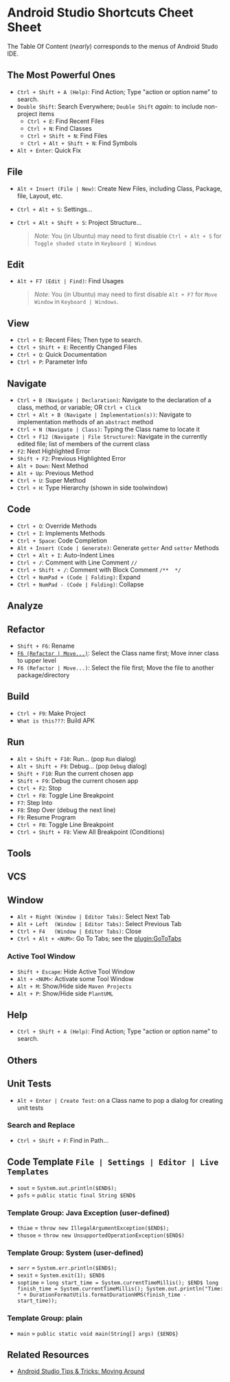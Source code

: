 # Android Studio Shortcuts Cheet Sheet

The Table Of Content (*nearly*) corresponds to the menus of Android Studo IDE.

## The Most Powerful Ones

- `Ctrl + Shift + A (Help)`: Find Action; Type "action or option name" to search.
- `Double Shift`: Search Everywhere; `Double Shift` *again*: to include non-project items
  - `Ctrl + E`: Find Recent Files
  - `Ctrl + N`: Find Classes
  - `Ctrl + Shift + N`: Find Files
  - `Ctrl + Alt + Shift + N`: Find Symbols
- `Alt + Enter`: Quick Fix

## File

- `Alt + Insert (File | New)`: Create New Files, including Class, Package, file, Layout, etc.
- `Ctrl + Alt + S`: Settings...
- `Ctrl + Alt + Shift + S`: Project Structure...

  > *Note:* You (in Ubuntu) may need to first disable `Ctrl + Alt + S` for `Toggle shaded state` in `Keyboard | Windows`

## Edit

- `Alt + F7 (Edit | Find)`: Find Usages

  > *Note:* You (in Ubuntu) may need to first disable `Alt + F7` for `Move Window` in `Keyboard | Windows`.

## View

-  `Ctrl + E`: Recent Files; Then type to search.
-  `Ctrl + Shift + E`: Recently Changed Files
-  `Ctrl + Q`: Quick Documentation
-  `Ctrl + P`: Parameter Info

## Navigate

- `Ctrl + B (Navigate | Declaration)`: Navigate to the declaration of a class, method, or variable; OR `Ctrl + Click`
- `Ctrl + Alt + B (Navigate | Implementation(s))`: Navigate to implementation methods of an `abstract` method
- `Ctrl + N (Navigate | Class)`: Typing the Class name to locate it
- `Ctrl + F12 (Navigate | File Structure)`: Navigate in the currently edited file; list of members of the current class
- `F2`: Next Highlighted Error
- `Shift + F2`: Previous Highlighted Error
- `Alt + Down`: Next Method
- `Alt + Up`: Previous Method
- `Ctrl + U`: Super Method
- `Ctrl + H`: Type Hierarchy (shown in side toolwindow)

## Code

- `Ctrl + O`: Override Methods
- `Ctrl + I`: Implements Methods
- `Ctrl + Space`: Code Completion
- `Alt + Insert (Code | Generate)`: Generate `getter` And `setter` Methods
- `Ctrl + Alt + I`: Auto-Indent Lines
- `Ctrl + /`: Comment with Line Comment `//`
- `Ctrl + Shift + /`: Comment with Block Comment `/**  */`
- `Ctrl + NumPad + (Code | Folding)`: Expand
- `Ctrl + NumPad - (Code | Folding)`: Collapse

## Analyze

## Refactor

- `Shift + F6`: Rename
- [`F6 (Refactor | Move...)`](http://stackoverflow.com/a/31569235/1833118): Select the Class name first; Move inner class to upper level
- `F6 (Refactor | Move...)`: Select the file first; Move the file to another package/directory

## Build

- `Ctrl + F9`: Make Project
- `What is this???`: Build APK

## Run

- `Alt + Shift + F10`: Run... (pop `Run` dialog)
- `Alt + Shift + F9`: Debug... (pop `Debug` dialog)
- `Shift + F10`: Run the current chosen app
- `Shift + F9`: Debug the current chosen app
- `Ctrl + F2`: Stop
- `Ctrl + F8`: Toggle Line Breakpoint
- `F7`: Step Into
- `F8`: Step Over (debug the next line)
- `F9`: Resume Program
- `Ctrl + F8`: Toggle Line Breakpoint
- `Ctrl + Shift + F8`: View All Breakpoint (Conditions)

## Tools

## VCS

## Window

- `Alt + Right (Window | Editor Tabs)`: Select Next Tab
- `Alt + Left  (Window | Editor Tabs)`: Select Previous Tab
- `Ctrl + F4   (Window | Editor Tabs)`: Close
- `Ctrl + Alt + <NUM>`: Go To Tabs; see the [plugin:GoToTabs](https://plugins.jetbrains.com/plugin/7784)

### Active Tool Window
- `Shift + Escape`: Hide Active Tool Window
- `Alt + <NUM>`: Activate some Tool Window
- `Alt + M`: Show/Hide side `Maven Projects`
- `Alt + P`: Show/Hide side `PlantUML`

## Help

- `Ctrl + Shift + A (Help)`: Find Action; Type "action or option name" to search.

## Others

## Unit Tests
- `Alt + Enter | Create Test`: on a Class name to pop a dialog for creating unit tests

### Search and Replace

- `Ctrl + Shift + F`: Find in Path...

## Code Template `File | Settings | Editor | Live Templates`

- `sout` = `System.out.println($END$);`
- `psfs` = `public static final String $END$`

### Template Group: Java Exception (user-defined)
- `thiae` = `throw new IllegalArgumentException($END$);`
- `thusoe` = `throw new UnsupportedOperationException($END$)`

### Template Group: System (user-defined)
- `serr` = `System.err.println($END$);`
- `sexit` = `System.exit(1); $END$`
- `soptime` = 
      ```
      long start_time = System.currentTimeMillis();
      $END$
      long finish_time = System.currentTimeMillis();
      System.out.println("Time: " + DurationFormatUtils.formatDurationHMS(finish_time - start_time));
      ```

### Template Group: plain
- `main` = `public static void main(String[] args) {$END$}`

## Related Resources

- [Android Studio Tips & Tricks: Moving Around](http://www.developerphil.com/android-studio-tips-tricks-moving-around/)
